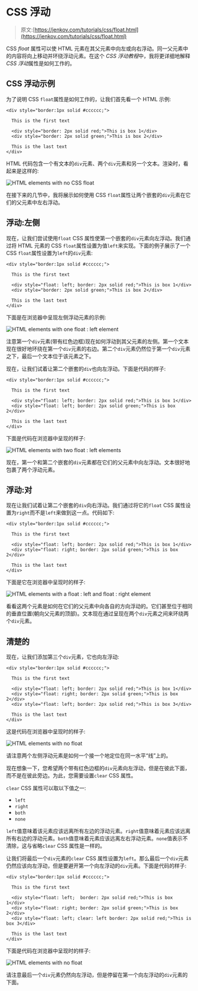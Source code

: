 # CSS 浮动

> 原文:[https://jenkov.com/tutorials/css/float.html](https://jenkov.com/tutorials/css/float.html)

CSS *float* 属性可以使 HTML 元素在其父元素中向左或向右浮动。同一父元素中的内容将向上移动并环绕浮动元素。在这个 *CSS 浮动教程*中，我将更详细地解释 *CSS 浮动*属性是如何工作的。

## CSS 浮动示例

为了说明 CSS `float`属性是如何工作的，让我们首先看一个 HTML 示例:

```
<div style="border:1px solid #cccccc;">

  This is the first text

  <div style="border: 2px solid red;">This is box 1</div>
  <div style="border: 2px solid green;">This is box 2</div>

  This is the last text
</div>

```

HTML 代码包含一个有文本的`div`元素、两个`div`元素和另一个文本。渲染时，看起来是这样的:

![HTML elements with no CSS float](../Images/afef32b455dfd2dede0f11a515bde6e1.png)

在接下来的几节中，我将展示如何使用 CSS `float`属性让两个嵌套的`div`元素在它们的父元素中左右浮动。

## 浮动:左侧

现在，让我们尝试使用`float` CSS 属性使第一个嵌套的`div`元素向左浮动。我们通过将 HTML 元素的 CSS `float`属性设置为值`left`来实现。下面的例子展示了一个 CSS `float`属性设置为`left`的`div`元素:

```
<div style="border:1px solid #cccccc;">

  This is the first text

  <div style="float: left; border: 2px solid red;">This is box 1</div>
  <div style="border: 2px solid green;">This is box 2</div>

  This is the last text
</div>

```

下面是在浏览器中呈现左侧浮动元素的示例:

![HTML elements with one float : left element](../Images/555a83308c2d6e0bc5d100986cb96eb4.png)

注意第一个`div`元素(带有红色边框)现在如何浮动到其父元素的左侧。第一个文本现在很好地环绕在第一个`div`元素的右边。第二个`div`元素仍然位于第一个`div`元素之下，最后一个文本位于该元素之下。

现在，让我们试着让第二个嵌套的`div`也向左浮动。下面是代码的样子:

```
<div style="border:1px solid #cccccc;">

  This is the first text

  <div style="float: left; border: 2px solid red;">This is box 1</div>
  <div style="float: left; border: 2px solid green;">This is box 2</div>

  This is the last text
</div>

```

下面是代码在浏览器中呈现的样子:

![HTML elements with two float : left elements](../Images/a67bb15cac1796588c0b517d62b21b3c.png)

现在，第一个和第二个嵌套的`div`元素都在它们的父元素中向左浮动。文本很好地包裹了两个浮动元素。

## 浮动:对

现在让我们试着让第二个嵌套的`div`向右浮动。我们通过将它的`float` CSS 属性设置为`right`而不是`left`来做到这一点。代码如下:

```
<div style="border:1px solid #cccccc;">

  This is the first text

  <div style="float: left; border: 2px solid red;">This is box 1</div>
  <div style="float: right; border: 2px solid green;">This is box 2</div>

  This is the last text
</div>

```

下面是它在浏览器中呈现时的样子:

![HTML elements with a float : left and float : right element](../Images/86990e5ca62671709ab84eeea67f406d.png)

看看这两个元素是如何在它们的父元素中向各自的方向浮动的。它们甚至位于相同的垂直位置(朝向父元素的顶部)。文本现在通过呈现在两个`div`元素之间来环绕两个`div`元素。

## 清楚的

现在，让我们添加第三个`div`元素，它也向左浮动:

```
<div style="border:1px solid #cccccc;">

  This is the first text

  <div style="float: left; border: 2px solid red;">This is box 1</div>
  <div style="float: right; border: 2px solid green;">This is box 2</div>
  <div style="float: left; border: 2px solid red;">This is box 3</div>

  This is the last text
</div>

```

这是代码在浏览器中呈现时的样子:

![HTML elements with no float](../Images/f26045c4fe90707f9aeed39795cdfd4d.png)

请注意两个左侧浮动元素是如何一个接一个地定位在同一水平“线”上的。

现在想象一下，您希望两个带有红色边框的`div`元素向左浮动，但是在彼此下面，而不是在彼此旁边。为此，您需要设置`clear` CSS 属性。

`clear` CSS 属性可以取以下值之一:

*   `left`
*   `right`
*   `both`
*   `none`

`left`值意味着该元素应该远离所有左边的浮动元素。`right`值意味着元素应该远离所有右边的浮动元素。`both`值意味着元素应该远离左右浮动元素。`none`值表示不清除，这与省略`clear` CSS 属性是一样的。

让我们将最后一个`div`元素的`clear` CSS 属性设置为`left`。那么最后一个`div`元素仍然应该向左浮动，但是要避开第一个向左浮动的`div`元素。下面是代码的样子:

```
<div style="border:1px solid #cccccc;">

  This is the first text

  <div style="float: left;  border: 2px solid red;">This is box 1</div>
  <div style="float: right; border: 2px solid green;">This is box 2</div>
  <div style="float: left; clear: left border: 2px solid red;">This is box 3</div>

  This is the last text
</div>

```

下面是代码在浏览器中呈现时的样子:

![HTML elements with no float](../Images/dbc39604f0950dbc22fbd0931d5d8dec.png)

请注意最后一个`div`元素仍然向左浮动，但是停留在第一个向左浮动的`div`元素的下面。